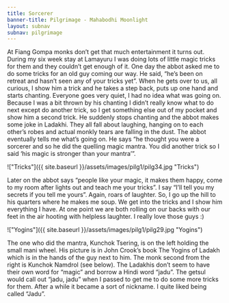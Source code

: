 ```yaml
---
title: Sorcerer
banner-title: Pilgrimage - Mahabodhi Moonlight
layout: subnav
subnav: pilgrimage
---
```



At Fiang Gompa monks don’t get that much entertainment it turns out.
During my six week stay at Lamayuru I was doing lots of little magic
tricks for them and they couldn’t get enough of it. One day the
abbot asked me to do some tricks for an old guy coming our way. He
said, “he’s been on retreat and hasn’t seen any of your tricks yet”.
When he gets over to us, all curious, I show him a trick and he
takes a step back, puts up one hand and starts chanting. Everyone
goes very quiet, I had no idea what was going on. Because I was a
bit thrown by his chanting I didn’t really know what to do next
except do another trick, so I get something else out of my pocket
and show him a second trick. He suddenly stops chanting and the
abbot makes some joke in Ladakhi. They all fall about laughing,
hanging on to each other’s robes and actual monkly tears are falling
in the dust. The abbot eventually tells me what’s going on. He says
“he thought you were a sorcerer and so he did the quelling magic
mantra. You did another trick so I said ‘his magic is stronger than
your mantra’”. 

!["Tricks"]({{ site.baseurl }}/assets/images/pilg1/pilg34.jpg "Tricks")

Later on the abbot says “people like your magic, it makes them
happy, come to my room after lights out and teach me your tricks”. I
say “I’ll tell you my secrets if you tell me yours”. Again, roars of
laughter. So, I go up the hill to his quarters where he makes me
soup. We get into the tricks and I show him everything I have. At
one point we are both rolling on our backs with our feet in the air
hooting with helpless laughter. I really love those guys :)

!["Yogins"]({{ site.baseurl }}/assets/images/pilg1/pilg29.jpg "Yogins") 

The one who did the mantra, Kunchok Tsering, is on the
left holding the small mani wheel. His picture is in John Crook’s
book The Yogins of Ladakh which is in the hands of the guy next to
him. The monk second from the right is Kunchok Namdrol (see below).
The Ladakhis don’t seem to have their own word for “magic” and
borrow a Hindi word “jadu”. The getsul would call out “jadu, jadu”
when I passed to get me to do some more tricks for them. After a
while it became a sort of nickname. I quite liked being called
“Jadu”.

